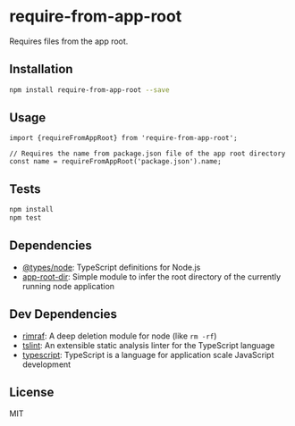# require-from-app-root

Requires files from the app root.

## Installation

```sh
npm install require-from-app-root --save
```

## Usage

```
import {requireFromAppRoot} from 'require-from-app-root';

// Requires the name from package.json file of the app root directory
const name = requireFromAppRoot('package.json').name;
```

## Tests

```sh
npm install
npm test
```

## Dependencies

- [@types/node](https://www.github.com/DefinitelyTyped/DefinitelyTyped.git): TypeScript definitions for Node.js
- [app-root-dir](https://github.com/philidem/node-app-root-dir): Simple module to infer the root directory of the currently running node application

## Dev Dependencies

- [rimraf](): A deep deletion module for node (like `rm -rf`)
- [tslint](https://github.com/palantir/tslint): An extensible static analysis linter for the TypeScript language
- [typescript](https://github.com/Microsoft/TypeScript): TypeScript is a language for application scale JavaScript development


## License

MIT

